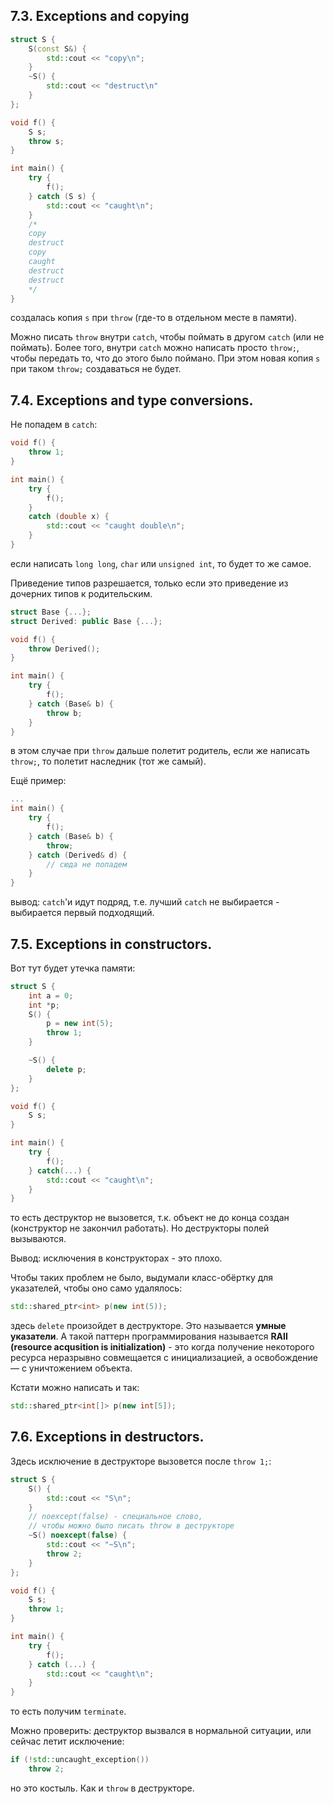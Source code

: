 ## 7.3. Exceptions and copying

```cpp
struct S {
    S(const S&) {
        std::cout << "copy\n";
    }
    ~S() {
        std::cout << "destruct\n"
    }
};

void f() {
    S s;
    throw s;
}

int main() {
    try {
        f();
    } catch (S s) {
        std::cout << "caught\n";
    }
    /*
    copy
    destruct
    copy
    caught
    destruct
    destruct
    */
}
```
создалась копия `s` при `throw` (где-то в отдельном месте в памяти).

Можно писать `throw` внутри `catch`, чтобы поймать в другом `catch` (или не поймать). Более того, внутри `catch` можно написать просто `throw;`, чтобы передать то, что до этого было поймано. При этом новая копия `s` при таком `throw;` создаваться не будет.

## 7.4. Exceptions and type conversions.
Не попадем в `catch`:
```cpp
void f() {
    throw 1;
}

int main() {
    try {
        f();
    }
    catch (double x) {
        std::cout << "caught double\n";
    }
}
```
если написать `long long`, `char` или `unsigned int`, то будет то же самое.

Приведение типов разрешается, только если это приведение из дочерних типов к родительским.

```cpp
struct Base {...};
struct Derived: public Base {...};

void f() {
    throw Derived();
}

int main() {
    try {
        f();
    } catch (Base& b) {
        throw b;     
    }
}
```
в этом случае при `throw` дальше полетит родитель, если же написать `throw;`, то полетит наследник (тот же самый).

Ещё пример:
```cpp
...
int main() {
    try {
        f();
    } catch (Base& b) {
        throw;
    } catch (Derived& d) {
        // сюда не попадем
    }
}
```
вывод: `catch`'и идут подряд, т.е. лучший `catch` не выбирается - выбирается первый подходящий.

## 7.5. Exceptions in constructors.
Вот тут будет утечка памяти:
```cpp
struct S {
    int a = 0;
    int *p;
    S() {
        p = new int(5);
        throw 1;
    }

    ~S() {
        delete p;
    }
};

void f() {
    S s;
}

int main() {
    try {
        f();
    } catch(...) {
        std::cout << "caught\n";
    }
}
```
то есть деструктор не вызовется, т.к. объект не до конца создан (конструктор не закончил работать). Но деструкторы полей вызываются.

Вывод: исключения в конструкторах - это плохо. 

Чтобы таких проблем не было, выдумали класс-обёртку для указателей, чтобы оно само удалялось:
```cpp
std::shared_ptr<int> p(new int(5));
```
здесь `delete` произойдет в деструкторе.
Это называется **умные указатели**. 
А такой паттерн программирования называется **RAII (resource acqusition is initialization)** - это когда получение некоторого ресурса неразрывно совмещается с инициализацией, а освобождение — с уничтожением объекта.

Кстати можно написать и так:
```cpp
std::shared_ptr<int[]> p(new int[5]);
```

## 7.6. Exceptions in destructors.
Здесь исключение в деструкторе вызовется после `throw 1;`:
```cpp
struct S {
    S() {
        std::cout << "S\n";
    }
    // noexcept(false) - специальное слово, 
    // чтобы можно было писать throw в деструкторе
    ~S() noexcept(false) { 
        std::cout << "~S\n";
        throw 2;
    }
};

void f() {
    S s;
    throw 1;
}

int main() {
    try {
        f();
    } catch (...) {
        std::cout << "caught\n";
    }
}
```
то есть получим `terminate`. 

Можно проверить: деструктор вызвался в нормальной ситуации, или сейчас летит исключение:
```cpp
if (!std::uncaught_exception()) 
    throw 2;
```
но это костыль. Как и `throw` в деструкторе.